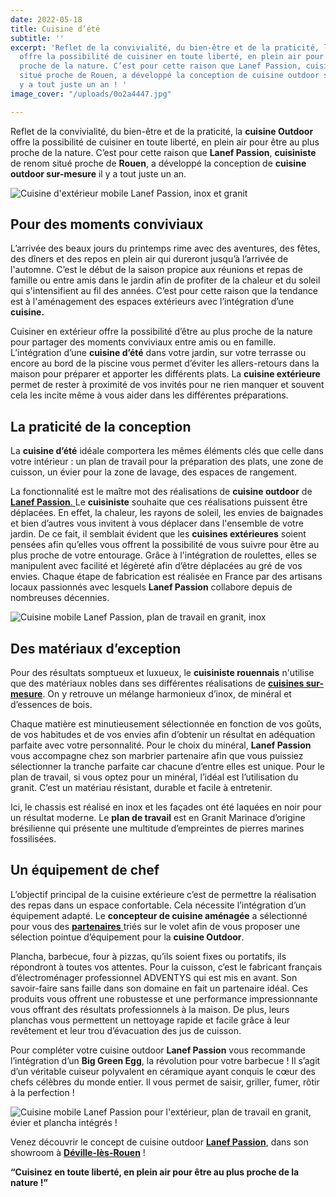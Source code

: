 ```yaml
---
date: 2022-05-18
title: Cuisine d’été
subtitle: ''
excerpt: 'Reflet de la convivialité, du bien-être et de la praticité, la cuisine Outdoor
  offre la possibilité de cuisiner en toute liberté, en plein air pour être au plus
  proche de la nature. C’est pour cette raison que Lanef Passion, cuisiniste de renom
  situé proche de Rouen, a développé la conception de cuisine outdoor sur-mesure il
  y a tout juste un an ! '
image_cover: "/uploads/0o2a4447.jpg"

---
```

Reflet de la convivialité, du bien-être et de la praticité, la **cuisine Outdoor** offre la possibilité de cuisiner en toute liberté, en plein air pour être au plus proche de la nature. C’est pour cette raison que **Lanef Passion**, **cuisiniste** de renom situé proche de **Rouen**, a développé la conception de **cuisine outdoor sur-mesure** il y a tout juste un an.

![Cuisine d'extérieur mobile Lanef Passion, inox et granit](/uploads/0o2a4257.jpg "Cuisine Outoor Lanef Passion")

## **Pour des moments conviviaux**

L’arrivée des beaux jours du printemps rime avec des aventures, des fêtes, des dîners et des repos en plein air qui dureront jusqu’à l’arrivée de l'automne. C’est le début de la saison propice aux réunions et repas de famille ou entre amis dans le jardin afin de profiter de la chaleur et du soleil qui s'intensifient au fil des années. C’est pour cette raison que la tendance est à l'aménagement des espaces extérieurs avec l’intégration d’une **cuisine.**

Cuisiner en extérieur offre la possibilité d’être au plus proche de la nature pour partager des moments conviviaux entre amis ou en famille. L’intégration d’une **cuisine d’été** dans votre jardin, sur votre terrasse ou encore au bord de la piscine vous permet d’éviter les allers-retours dans la maison pour préparer et apporter les différents plats. La **cuisine extérieure** permet de rester à proximité de vos invités pour ne rien manquer et souvent cela les incite même à vous aider dans les différentes préparations.

## **La praticité de la conception**

La **cuisine d’été** idéale comportera les mêmes éléments clés que celle dans votre intérieur : un plan de travail pour la préparation des plats, une zone de cuisson, un évier pour la zone de lavage, des espaces de rangement.

La fonctionnalité est le maître mot des réalisations de **cuisine outdoor** de[ **Lanef Passion**. ](https://www.lanefpassion.fr/ "Lanef Passion")Le **cuisiniste** souhaite que ces réalisations puissent être déplacées. En effet, la chaleur, les rayons de soleil, les envies de baignades et bien d’autres vous invitent à vous déplacer dans l'ensemble de votre jardin. De ce fait, il semblait évident que les **cuisines extérieures** soient pensées afin qu’elles vous offrent la possibilité de vous suivre pour être au plus proche de votre entourage. Grâce à l'intégration de roulettes, elles se manipulent avec facilité et légèreté afin d’être déplacées au gré de vos envies. Chaque étape de fabrication est réalisée en France par des artisans locaux passionnés avec lesquels **Lanef Passion** collabore depuis de nombreuses décennies.

![Cuisine mobile Lanef Passion, plan de travail en granit, inox](/uploads/0o2a4389.jpg "Cuisine Outdoor Lanef Passion")

## **Des matériaux d’exception**

Pour des résultats somptueux et luxueux, le **cuisiniste rouennais** n'utilise que des matériaux nobles dans ses différentes réalisations de [**cuisines sur-mesure**](https://www.lanefpassion.fr/cuisines "Cuisines Lanef Passion"). On y retrouve un mélange harmonieux d’inox, de minéral et d’essences de bois.

Chaque matière est minutieusement sélectionnée en fonction de vos goûts, de vos habitudes et de vos envies afin d’obtenir un résultat en adéquation parfaite avec votre personnalité. Pour le choix du minéral, **Lanef Passion** vous accompagne chez son marbrier partenaire afin que vous puissiez sélectionner la tranche parfaite car chacune d’entre elles est unique. Pour le plan de travail, si vous optez pour un minéral, l’idéal est l’utilisation du granit. C’est un matériau résistant, durable et facile à entretenir.

Ici, le chassis est réalisé en inox et les façades ont été laquées en noir pour un résultat moderne. Le **plan de travail** est en Granit Marinace d’origine brésilienne qui présente une multitude d’empreintes de pierres marines fossilisées.

## **Un équipement de chef**

L’objectif principal de la cuisine extérieure c’est de permettre la réalisation des repas dans un espace confortable. Cela nécessite l’intégration d’un équipement adapté. Le **concepteur de cuisine aménagée** a sélectionné pour vous des [**partenaires** ](https://www.lanefpassion.fr/partenaires/ "Partenaires Lanef Passion")triés sur le volet afin de vous proposer une sélection pointue d’équipement pour la **cuisine Outdoor**.

Plancha, barbecue, four à pizzas, qu’ils soient fixes ou portatifs, ils répondront à toutes vos attentes. Pour la cuisson, c’est le fabricant français d’électroménager professionnel ADVENTYS qui est mis en avant. Son savoir-faire sans faille dans son domaine en fait un partenaire idéal. Ces produits vous offrent une robustesse et une performance impressionnante vous offrant des résultats professionnels à la maison. De plus, leurs planchas vous permettent un nettoyage rapide et facile grâce à leur revêtement et leur trou d’évacuation des jus de cuisson.

Pour compléter votre cuisine outdoor **Lanef Passion** vous recommande l’intégration d’un **Big Green Egg**, la révolution pour votre barbecue ! Il s’agit d’un véritable cuiseur polyvalent en céramique ayant conquis le cœur des chefs célèbres du monde entier. Il vous permet de saisir, griller, fumer, rôtir à la perfection !

![Cuisine mobile Lanef Passion pour l'extérieur, plan de travail en granit, évier et plancha intégrés ! ](/uploads/0o2a4399.jpg "Cuisine Outdoor Lanef Passion")

Venez découvrir le concept de cuisine outdoor [**Lanef Passion**](https://www.lanefpassion.fr/ "Lanef Pasison"), dans son showroom à [**Déville-lès-Rouen**](https://www.google.com/maps/place/Lanef+Passion/@49.4558882,1.0549078,17z/data=!3m1!4b1!4m5!3m4!1s0x47e0e758d3e25c15:0x70fc0b24bb9f6ffb!8m2!3d49.4558912!4d1.0571117 "Google Maps") !

**“Cuisinez en toute liberté, en plein air pour être au plus proche de la nature !”**